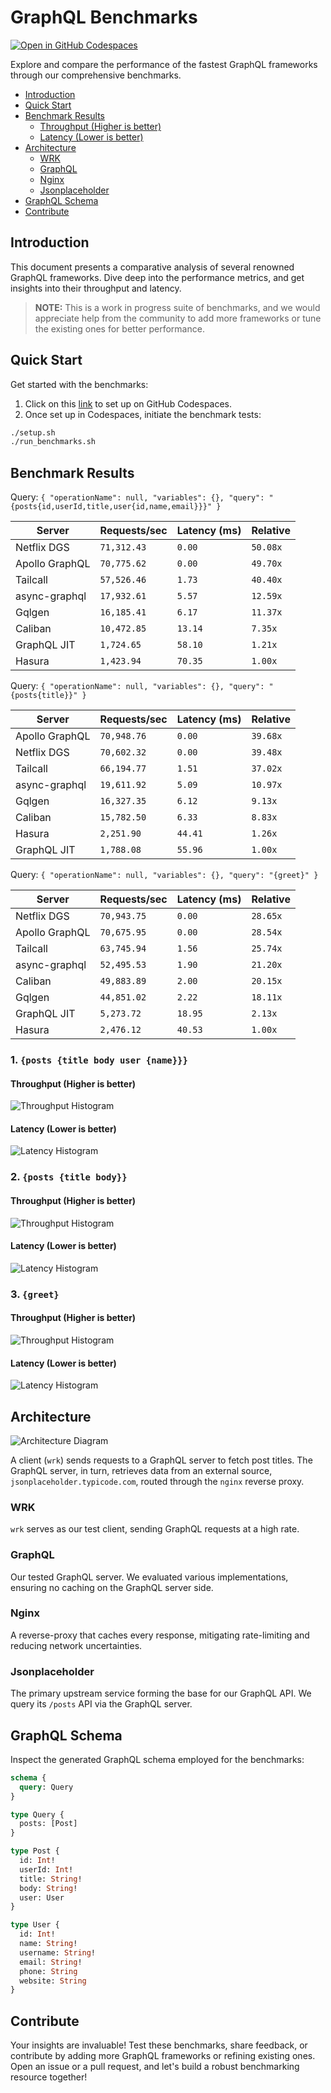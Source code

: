 <!-- ⚠️⚠️⚠️ THIS FILE IS AUTO GENERATED DO NOT EDIT DIRECTLY ⚠️⚠️⚠️ -->

# GraphQL Benchmarks <!-- omit from toc -->

[![Open in GitHub Codespaces](https://github.com/codespaces/badge.svg)](https://codespaces.new/tailcallhq/graphql-benchmarks)

Explore and compare the performance of the fastest GraphQL frameworks through our comprehensive benchmarks.

- [Introduction](#introduction)
- [Quick Start](#quick-start)
- [Benchmark Results](#benchmark-results)
  - [Throughput (Higher is better)](#throughput-higher-is-better)
  - [Latency (Lower is better)](#latency-lower-is-better)
- [Architecture](#architecture)
  - [WRK](#wrk)
  - [GraphQL](#graphql)
  - [Nginx](#nginx)
  - [Jsonplaceholder](#jsonplaceholder)
- [GraphQL Schema](#graphql-schema)
- [Contribute](#contribute)

[Tailcall]: https://github.com/tailcallhq/tailcall
[Gqlgen]: https://github.com/99designs/gqlgen
[Apollo GraphQL]: https://github.com/apollographql/apollo-server
[Netflix DGS]: https://github.com/netflix/dgs-framework
[Caliban]: https://github.com/ghostdogpr/caliban
[async-graphql]: https://github.com/async-graphql/async-graphql
[Hasura]: https://github.com/hasura/graphql-engine
[GraphQL JIT]: https://github.com/zalando-incubator/graphql-jit

## Introduction

This document presents a comparative analysis of several renowned GraphQL frameworks. Dive deep into the performance metrics, and get insights into their throughput and latency.

> **NOTE:** This is a work in progress suite of benchmarks, and we would appreciate help from the community to add more frameworks or tune the existing ones for better performance.

## Quick Start

Get started with the benchmarks:

1. Click on this [link](https://codespaces.new/tailcallhq/graphql-benchmarks) to set up on GitHub Codespaces.
2. Once set up in Codespaces, initiate the benchmark tests:

```bash
./setup.sh
./run_benchmarks.sh
```

## Benchmark Results

<!-- PERFORMANCE_RESULTS_START -->


Query: `
    {
      "operationName": null,
      "variables": {},
      "query": "{posts{id,userId,title,user{id,name,email}}}"
    }
    `

| Server         | Requests/sec | Latency (ms) | Relative |
| -------------- | ------------ | ------------ | -------- |
| Netflix DGS    | `71,312.43`  | `0.00`       | `50.08x` |
| Apollo GraphQL | `70,775.62`  | `0.00`       | `49.70x` |
| Tailcall       | `57,526.46`  | `1.73`       | `40.40x` |
| async-graphql  | `17,932.61`  | `5.57`       | `12.59x` |
| Gqlgen         | `16,185.41`  | `6.17`       | `11.37x` |
| Caliban        | `10,472.85`  | `13.14`      | `7.35x`  |
| GraphQL JIT    | `1,724.65`   | `58.10`      | `1.21x`  |
| Hasura         | `1,423.94`   | `70.35`      | `1.00x`  |

Query: `
    {
      "operationName": null,
      "variables": {},
      "query": "{posts{title}}"
    }
    `

| Server         | Requests/sec | Latency (ms) | Relative |
| -------------- | ------------ | ------------ | -------- |
| Apollo GraphQL | `70,948.76`  | `0.00`       | `39.68x` |
| Netflix DGS    | `70,602.32`  | `0.00`       | `39.48x` |
| Tailcall       | `66,194.77`  | `1.51`       | `37.02x` |
| async-graphql  | `19,611.92`  | `5.09`       | `10.97x` |
| Gqlgen         | `16,327.35`  | `6.12`       | `9.13x`  |
| Caliban        | `15,782.50`  | `6.33`       | `8.83x`  |
| Hasura         | `2,251.90`   | `44.41`      | `1.26x`  |
| GraphQL JIT    | `1,788.08`   | `55.96`      | `1.00x`  |

Query: `
    {
      "operationName": null,
      "variables": {},
      "query": "{greet}"
    }
    `

| Server         | Requests/sec | Latency (ms) | Relative |
| -------------- | ------------ | ------------ | -------- |
| Netflix DGS    | `70,943.75`  | `0.00`       | `28.65x` |
| Apollo GraphQL | `70,675.95`  | `0.00`       | `28.54x` |
| Tailcall       | `63,745.94`  | `1.56`       | `25.74x` |
| async-graphql  | `52,495.53`  | `1.90`       | `21.20x` |
| Caliban        | `49,883.89`  | `2.00`       | `20.15x` |
| Gqlgen         | `44,851.02`  | `2.22`       | `18.11x` |
| GraphQL JIT    | `5,273.72`   | `18.95`      | `2.13x`  |
| Hasura         | `2,476.12`   | `40.53`      | `1.00x`  |

<!-- PERFORMANCE_RESULTS_END -->


### 1. `{posts {title body user {name}}}`
#### Throughput (Higher is better)

![Throughput Histogram](assets/req_sec_histogram1.png)

#### Latency (Lower is better)

![Latency Histogram](assets/latency_histogram1.png)

### 2. `{posts {title body}}`
#### Throughput (Higher is better)

![Throughput Histogram](assets/req_sec_histogram2.png)

#### Latency (Lower is better)

![Latency Histogram](assets/latency_histogram2.png)

### 3. `{greet}`
#### Throughput (Higher is better)

![Throughput Histogram](assets/req_sec_histogram3.png)

#### Latency (Lower is better)

![Latency Histogram](assets/latency_histogram3.png)

## Architecture

![Architecture Diagram](assets/architecture.png)

A client (`wrk`) sends requests to a GraphQL server to fetch post titles. The GraphQL server, in turn, retrieves data from an external source, `jsonplaceholder.typicode.com`, routed through the `nginx` reverse proxy.

### WRK

`wrk` serves as our test client, sending GraphQL requests at a high rate.

### GraphQL

Our tested GraphQL server. We evaluated various implementations, ensuring no caching on the GraphQL server side.

### Nginx

A reverse-proxy that caches every response, mitigating rate-limiting and reducing network uncertainties.

### Jsonplaceholder

The primary upstream service forming the base for our GraphQL API. We query its `/posts` API via the GraphQL server.

## GraphQL Schema

Inspect the generated GraphQL schema employed for the benchmarks:

```graphql
schema {
  query: Query
}

type Query {
  posts: [Post]
}

type Post {
  id: Int!
  userId: Int!
  title: String!
  body: String!
  user: User
}

type User {
  id: Int!
  name: String!
  username: String!
  email: String!
  phone: String
  website: String
}
```

## Contribute

Your insights are invaluable! Test these benchmarks, share feedback, or contribute by adding more GraphQL frameworks or refining existing ones. Open an issue or a pull request, and let's build a robust benchmarking resource together!
